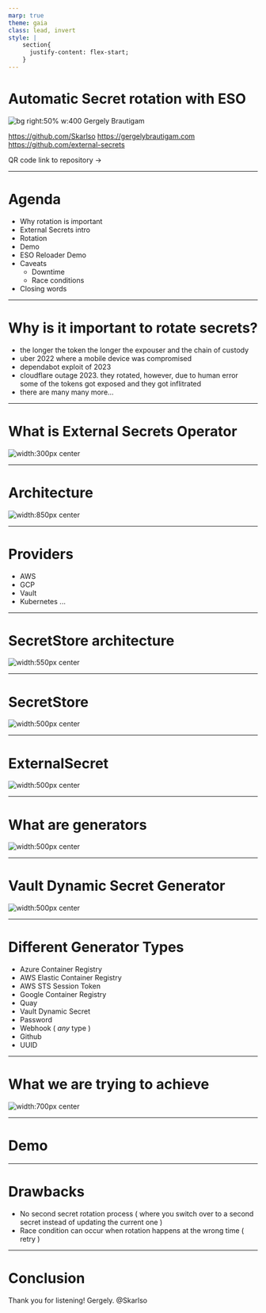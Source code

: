 ```yaml
---
marp: true
theme: gaia
class: lead, invert
style: |
    section{
      justify-content: flex-start;
    }
---
```


# Automatic Secret rotation with ESO
<style scoped>
section {
    font-size: 30px;
}
</style>
![bg right:50% w:400](qr-code.png)
Gergely Brautigam 

https://github.com/Skarlso
https://gergelybrautigam.com 
https://github.com/external-secrets

QR code link to repository ->

---

# Agenda

- Why rotation is important
- External Secrets intro
- Rotation
- Demo
- ESO Reloader Demo
- Caveats
    - Downtime
    - Race conditions
- Closing words

---

# Why is it important to rotate secrets?

- the longer the token the longer the expouser and the chain of custody
- uber 2022 where a mobile device was compromised
- dependabot exploit of 2023
- cloudflare outage 2023. they rotated, however, due to human error some of the tokens
got exposed and they got inflitrated
- there are many many more...

---

# What is External Secrets Operator

<style>
img[alt~="center"] {
  display: block;
  margin: 0 auto;
}
</style>

![width:300px center](secrets.png)

<!-- ![bg](secrets.png) -->

---

# Architecture

![width:850px center](diagrams-high-level-simple.png)

---

# Providers

- AWS
- GCP
- Vault
- Kubernetes
...

---

# SecretStore architecture

![width:550px center](secret-store.png)

---

# SecretStore

![width:500px center](secretstore.png)

---

# ExternalSecret

![width:500px center](externalsecret.png)

---

# What are generators

![width:500px center](generators_architecture.png)

---

# Vault Dynamic Secret Generator

![width:500px center](vault-generator.png)

---

# Different Generator Types
<style scoped>
section {
    font-size: 30px;
}
</style>

- Azure Container Registry
- AWS Elastic Container Registry
- AWS STS Session Token
- Google Container Registry
- Quay
- Vault Dynamic Secret
- Password
- Webhook ( _any_ type )
- Github
- UUID

---

# What we are trying to achieve

![width:700px center](demo-arch.png)

---

# Demo

---

# Drawbacks

- No second secret rotation process ( where you switch over to a second secret instead of updating
the current one )
- Race condition can occur when rotation happens at the wrong time ( retry )

---

# Conclusion

Thank you for listening!
Gergely.
@Skarlso
